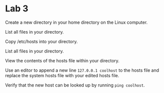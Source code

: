 # Lab 3

Create a new directory in your home directory on the Linux computer.

List all files in your directory.

Copy /etc/hosts into your directory.

List all files in your directory.

View the contents of the hosts file within your directory.

Use an editor to append a new line `127.0.0.1 coolhost` to the hosts file and
replace the system hosts file with your edited hosts file.

Verify that the new host can be looked up by running `ping coolhost`.

